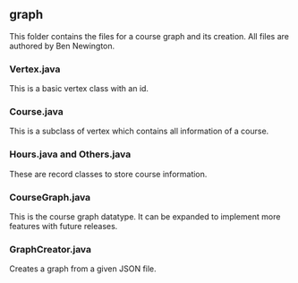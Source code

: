 ## graph

This folder contains the files for a course graph and its creation. All files are authored by Ben Newington.

### Vertex.java

This is a basic vertex class with an id.

### Course.java

This is a subclass of vertex which contains all information of a course.

### Hours.java and Others.java

These are record classes to store course information.

### CourseGraph.java

This is the course graph datatype. It can be expanded to implement more features with future releases.

### GraphCreator.java

Creates a graph from a given JSON file.
